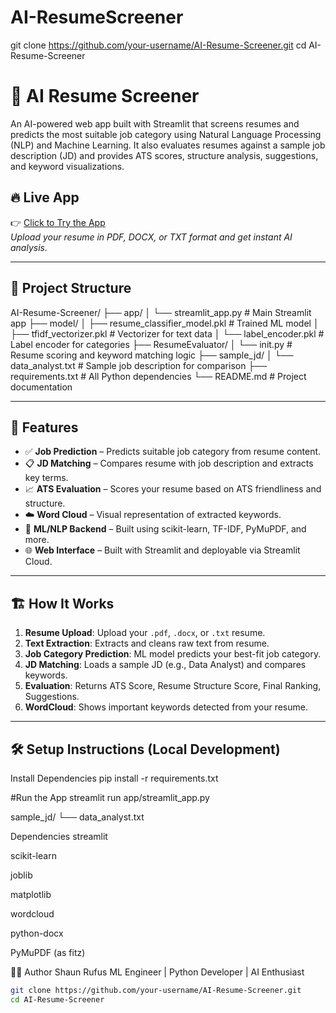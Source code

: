 # AI-ResumeScreener



git clone https://github.com/your-username/AI-Resume-Screener.git
cd AI-Resume-Screener
 

# 🤖 AI Resume Screener

An AI-powered web app built with Streamlit that screens resumes and predicts the most suitable job category using Natural Language Processing (NLP) and Machine Learning. It also evaluates resumes against a sample job description (JD) and provides ATS scores, structure analysis, suggestions, and keyword visualizations.

## 🔥 Live App

👉 [Click to Try the App](https://ai-resumescreener-5h7ifavnsxryjqlcipvd5h.streamlit.app/)  
*Upload your resume in PDF, DOCX, or TXT format and get instant AI analysis.*

---

## 📂 Project Structure

AI-Resume-Screener/
├── app/
│ └── streamlit_app.py # Main Streamlit app
├── model/
│ ├── resume_classifier_model.pkl # Trained ML model
│ ├── tfidf_vectorizer.pkl # Vectorizer for text data
│ └── label_encoder.pkl # Label encoder for categories
├── ResumeEvaluator/
│ └── init.py # Resume scoring and keyword matching logic
├── sample_jd/
│ └── data_analyst.txt # Sample job description for comparison
├── requirements.txt # All Python dependencies
└── README.md # Project documentation



---

## 🧠 Features

- ✅ **Job Prediction** – Predicts suitable job category from resume content.
- 📋 **JD Matching** – Compares resume with job description and extracts key terms.
- 📈 **ATS Evaluation** – Scores your resume based on ATS friendliness and structure.
- ☁️ **Word Cloud** – Visual representation of extracted keywords.
- 🧠 **ML/NLP Backend** – Built using scikit-learn, TF-IDF, PyMuPDF, and more.
- 🌐 **Web Interface** – Built with Streamlit and deployable via Streamlit Cloud.

---

## 🏗️ How It Works

1. **Resume Upload**: Upload your `.pdf`, `.docx`, or `.txt` resume.
2. **Text Extraction**: Extracts and cleans raw text from resume.
3. **Job Category Prediction**: ML model predicts your best-fit job category.
4. **JD Matching**: Loads a sample JD (e.g., Data Analyst) and compares keywords.
5. **Evaluation**: Returns ATS Score, Resume Structure Score, Final Ranking, Suggestions.
6. **WordCloud**: Shows important keywords detected from your resume.

---

## 🛠️ Setup Instructions (Local Development)

 


Install Dependencies
pip install -r requirements.txt

#Run the App
streamlit run app/streamlit_app.py


sample_jd/
└── data_analyst.txt




Dependencies
streamlit

scikit-learn

joblib

matplotlib

wordcloud

python-docx

PyMuPDF (as fitz)

👨‍💻 Author
Shaun Rufus
ML Engineer | Python Developer | AI Enthusiast


```bash
git clone https://github.com/your-username/AI-Resume-Screener.git
cd AI-Resume-Screener

 
